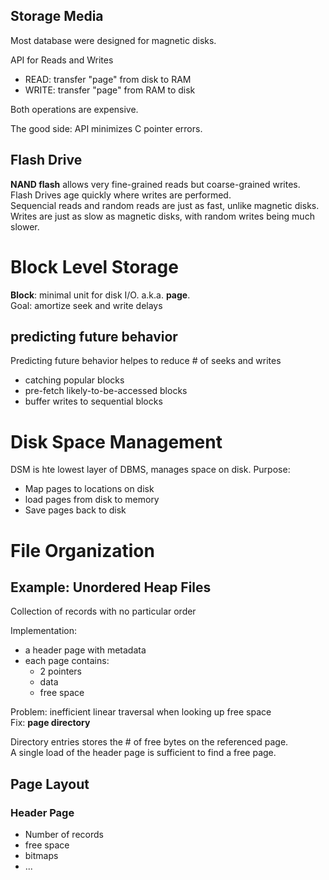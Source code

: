 ## Storage Media

Most database were designed for magnetic disks.

API for Reads and Writes  
- READ: transfer "page" from disk to RAM
- WRITE: transfer "page" from RAM to disk

Both operations are expensive.

The good side: API minimizes C pointer errors.

## Flash Drive
**NAND flash** allows very fine-grained reads but coarse-grained writes.  
Flash Drives age quickly where writes are performed.  
Sequencial reads and random reads are just as fast, unlike magnetic disks.  
Writes are just as slow as magnetic disks, with random writes being much slower. 

# Block Level Storage
**Block**: minimal unit for disk I/O. a.k.a. **page**.  
Goal: amortize seek and write delays

## predicting future behavior
Predicting future behavior helpes to reduce # of seeks and writes
- catching popular blocks
- pre-fetch likely-to-be-accessed blocks
- buffer writes to sequential blocks

# Disk Space Management
DSM is hte lowest layer of DBMS, manages space on disk.
Purpose:
- Map pages to locations on disk
- load pages from disk to memory
- Save pages back to disk

# File Organization

## Example: Unordered Heap Files
Collection of records with no particular order

Implementation:
- a header page with metadata
- each page contains:
  - 2 pointers
  - data
  - free space

Problem: inefficient linear traversal when looking up free space  
Fix: **page directory**

Directory entries stores the # of free bytes on the referenced page.  
A single load of the header page is sufficient to find a free page.

## Page Layout
### Header Page
- Number of records
- free space
- bitmaps
- ...

